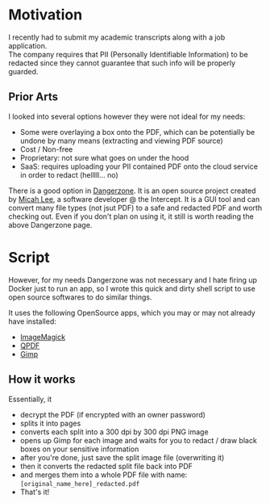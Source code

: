 # Motivation

I recently had to submit my academic transcripts along with a job application.  
The company requires that PII (Personally Identifiable Information) to be redacted since they cannot guarantee that such info will be properly guarded.

## Prior Arts

I looked into several options however they were not ideal for my needs:

-   Some were overlaying a box onto the PDF, which can be potentially be undone by many means (extracting and viewing PDF source)
-   Cost / Non-free
-   Proprietary: not sure what goes on under the hood
-   SaaS: requires uploading your PII contained PDF onto the cloud service in order to redact (helllll... no)

There is a good option in [Dangerzone](https://dangerzone.rocks/about.html). It is an open source project created by [Micah Lee](https://theintercept.com/staff/micah-lee/), a software developer @ the Intercept.
It is a GUI tool and can convert many file types (not jsut PDF) to a safe and redacted PDF and worth checking out. Even if you don't plan on using it, it still is worth reading the above Dangerzone page.

# Script

However, for my needs Dangerzone was not necessary and I hate firing up Docker just to run an app, so I wrote this quick and dirty shell script to use open source softwares to do similar things.

It uses the following OpenSource apps, which you may or may not already have installed:

-   [ImageMagick](https://imagemagick.org/index.php)
-   [QPDF](https://qpdf.readthedocs.io/en/stable/)
-   [Gimp](https://www.gimp.org/)

## How it works

Essentially, it

-   decrypt the PDF (if encrypted with an owner password)
-   splits it into pages
-   converts each split into a 300 dpi by 300 dpi PNG image
-   opens up Gimp for each image and waits for you to redact / draw black boxes on your sensitive information
-   after you're done, just save the split image file (overwriting it)
-   then it converts the redacted split file back into PDF
-   and merges them into a whole PDF file with name: `[original_name_here]_redacted.pdf`
-   That's it!
